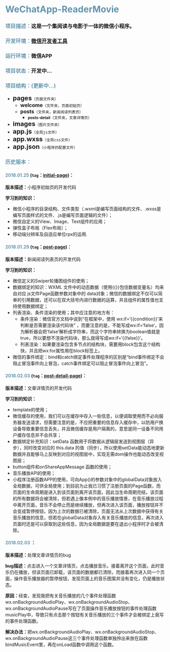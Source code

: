 # <span style="color:#6395AE">WeChatApp-ReaderMovie</span>
### <span style="color:#6395AE">项目描述：</span>这是一个集阅读与电影于一体的微信小程序。

### <span style="color:#6395AE">开发环境：</span>[微信开发者工具](https://mp.weixin.qq.com/debug/wxadoc/dev/devtools/download.html)<br />

### <span style="color:#6395AE">运行环境：</span>微信APP<br />

### <span style="color:#6395AE">项目状态：</span>开发中...

### <span style="color:#6395AE">项目结构：(更新中...) </span>        
- <span style="font-size:20px;">**pages**</span>`（页面文件夹）`
    - <span style="font-size:16px;">**welcome**</span>`（文件夹，页面初始页）`
    -  <span style="font-size:16px;">**posts**</span>`（文件夹，新闻阅读列表页）`
    	-  <span style="font-size:12px;">**posts-detail**</span>`（文件夹，文章详情页）`
- <span style="font-size:20px;">**images**</span>`（图片文件夹）`
- <span style="font-size:20px;">**app.js**</span>`（全局js文件）`
- <span style="font-size:20px;">**app.wxss**</span>`（全局css文件）`
- <span style="font-size:20px;">**app.json**</span>`（小程序的配置文件）`

### <span style="color:#6395AE">历史版本：</span>
      
#### <span style="color:#6395AE">**2018.01.25**</span> (`tag`：[initial-page](https://github.com/yuchongz/WeChatApp-ReaderMovie/tree/initial-page))：

<strong>版本描述：</strong>小程序初始页的开发代码<br />

<strong>学习到的知识：</strong><br />

- 微信小程序的目录结构、文件类型（.wxml是编写页面结构的文件、.wxss是编写页面样式的文件、.js是编写页面逻辑的文件）；
- 微信自定义的View、Image、Text组件的应用；
- 弹性盒子布局（Flex布局）；
- 移动端分辨率及自适应单位rpx的运用.

#### <span style="color:#6395AE">**2018.01.29**</span> (`tag`：[post-page](https://github.com/yuchongz/WeChatApp-ReaderMovie/tree/post-page))：

<strong>版本描述：</strong>新闻阅读列表页的开发代码<br />

<strong>学习到的知识：</strong><br />

- 微信定义的Swiper轮播图组件的使用；
- 数据绑定的知识：WXML 文件中的动态数据（使用{{}}包住数据变量名）均来自对应 js文件Page函数参数对象中的 data对象；微信的数据绑定不仅可以简单的引用数据，还可以在双大括号内进行数据的运算，并且组件的属性值也支持使用数据绑定；
- 列表渲染、条件渲染的使用；其中应注意的地方有：
	- 条件渲染：微信官方文档中说到“在框架中，使用 wx:if=‘{{condition}}’来判断是否需要渲染该代码块” ，而要注意的是，不能写成wx:if=‘false’，因为解析器会把‘false’解析成字符串，而这个字符串转换为boolean值就是true，所以要想不渲染代码块，那么就得写成wx:if=‘{{false}}’。
	- 列表渲染：如果要渲染包含多节点的结构块，需要用block包含这个结构快，并且把wx:for属性用在block标签上。
- 微信的事件绑定：bind和catch绑定事件处理程序的区别是“bind事件绑定不会阻止冒泡事件向上冒泡，catch事件绑定可以阻止冒泡事件向上冒泡”。

#### <span style="color:#6395AE">**2018.02.03**</span> (`tag`：[post-detail-page](https://github.com/yuchongz/WeChatApp-ReaderMovie/tree/post-detail-page))：

<strong>版本描述：</strong>文章详情页的开发代码<br />

<strong>学习到的知识：</strong><br />

- template的使用；
- 微信缓存的使用，我们可以在缓存中存入一些信息，以便调取使用而不必向服务器发送请求，但需要注意的是，不应把重要的信息存入缓存中，以防用户换设备导致重要信息丢失，并且微信缓存是用户隔离的，意思是同一设备不同用户缓存信息并不会共享；
- 数据绑定补充知识：setData 函数用于将数据从逻辑层发送到视图层（异步），同时改变对应的 this.data 的值（同步），所以使用setData能动态地更新数据并且能够马上反映到对应的视图层中，实现无需dom操作也能动态改变视图层；
- button组件和onShareAppMessage 函数的使用；
- 音乐播放API的使用；
- 小程序注册函数APP的使用，可向App()的参数对象中的globalData对象放入全局数据，可供全局使用；到目前为止我已习惯了注册页面的Page函数，而页面的生命周期是进入到该页面到离开该页面，因此当生命周期完结，该页面的所有数据将会被清除，但若遇上像本例中的音乐播放情景，在音乐播放过程中离开页面，音乐不会停止而是继续播放，但再次进入该页面，播放按钮并不会变成暂停按钮，因为上次的数据已被清除，页面无法从上次数据中获得有关音乐播放的信息，但若在globalData对象存入有关音乐播放的信息，再次进入页面时还是可以获取到这些信息，因为全局数据是要在退出小程序时才会被清除。

#### <span style="color:#6395AE">**2018.02.03**</span> ：

<strong>版本描述：</strong>处理文章详情页的bug<br />

<strong>bug描述：</strong>点击进入一个文章详情页，点击播放音乐，接着离开这个页面，此时音乐仍在播放，但该页面已卸载，该页面的数据都已清除，而接着再次进入同一个页面，操作音乐播放器的暂停按钮，发现页面上的音乐图案并没有变化，仍是播放状态。<br />

<strong>原因：</strong>经查，发现我把有关音乐播放的几个事件处理函数wx.onBackgroundAudioPlay、wx.onBackgroundAudioStop、wx.onBackgroundAudioPause写在了页面操作音乐播放按钮的事件处理函数musicPlay中，导致只有点击那个按钮有关音乐播放的三个事件才会被绑定上我写的事件处理函数。

<strong>解决办法：</strong>把wx.onBackgroundAudioPlay、wx.onBackgroundAudioStop、wx.onBackgroundAudioPause这三个事件处理函数单独拎出来放在函数bindMusicEvent里，再在onLoad函数中调用这个函数。
